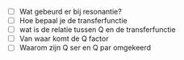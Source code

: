 - [ ]  Wat gebeurd er bij resonantie?
- [ ]  Hoe bepaal je de transferfunctie
- [ ]  wat is de relatie tussen Q en de transferfunctie
- [ ]  Van waar komt de Q factor
- [ ]  Waarom zijn Q ser en Q par omgekeerd
